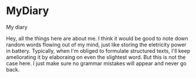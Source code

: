 # MyDiary
My diary

Hey, all the things here are about me. I think it would be good to note down random words flowing out of my mind, just like storing the eletricity power in battery. Typically, when I'm obliged to formulate structured texts, I'll keep ameliorating it by elaboraing on even the slightest word. But this is not the case here. I just make sure no grammar mistakes will appear and never go back.
